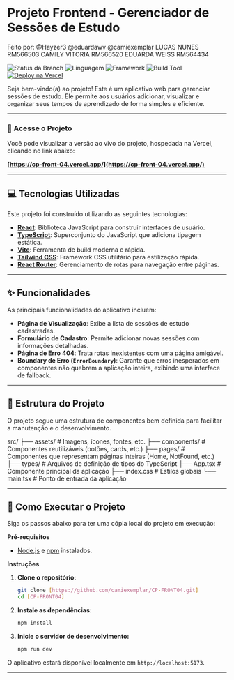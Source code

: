 # Projeto Frontend - Gerenciador de Sessões de Estudo

Feito por: @Hayzer3 @eduardawv @camiexemplar
LUCAS NUNES RM566503
CAMILY VITORIA RM566520
EDUARDA WEISS RM564434


![Status da Branch](https://img.shields.io/badge/branch-Error--404--and--Errorboundary-blue)
![Linguagem](https://img.shields.io/badge/TypeScript-3178C6?style=flat&logo=typescript&logoColor=white)
![Framework](https://img.shields.io/badge/React-61DAFB?style=flat&logo=react&logoColor=white)
![Build Tool](https://img.shields.io/badge/Vite-646CFF?style=flat&logo=vite&logoColor=white)
[![Deploy na Vercel](https://img.shields.io/badge/Vercel-000000?style=flat&logo=vercel&logoColor=white)](https://cp-front-04.vercel.app/)

Seja bem-vindo(a) ao projeto! Este é um aplicativo web para gerenciar sessões de estudo. Ele permite aos usuários adicionar, visualizar e organizar seus tempos de aprendizado de forma simples e eficiente.

---

### 🚀 Acesse o Projeto

Você pode visualizar a versão ao vivo do projeto, hospedada na Vercel, clicando no link abaixo:

**[https://cp-front-04.vercel.app/](https://cp-front-04.vercel.app/)**

---

## 💻 Tecnologias Utilizadas

Este projeto foi construído utilizando as seguintes tecnologias:

* **[React](https://reactjs.org/)**: Biblioteca JavaScript para construir interfaces de usuário.
* **[TypeScript](https://www.typescriptlang.org/)**: Superconjunto do JavaScript que adiciona tipagem estática.
* **[Vite](https://vitejs.dev/)**: Ferramenta de build moderna e rápida.
* **[Tailwind CSS](https://tailwindcss.com/)**: Framework CSS utilitário para estilização rápida.
* **[React Router](https://reactrouter.com/)**: Gerenciamento de rotas para navegação entre páginas.

---

## ✨ Funcionalidades

As principais funcionalidades do aplicativo incluem:

* **Página de Visualização**: Exibe a lista de sessões de estudo cadastradas.
* **Formulário de Cadastro**: Permite adicionar novas sessões com informações detalhadas.
* **Página de Erro 404**: Trata rotas inexistentes com uma página amigável.
* **Boundary de Erro (`ErrorBoundary`)**: Garante que erros inesperados em componentes não quebrem a aplicação inteira, exibindo uma interface de fallback.

---

## 📁 Estrutura do Projeto

O projeto segue uma estrutura de componentes bem definida para facilitar a manutenção e o desenvolvimento.

src/
├── assets/         # Imagens, ícones, fontes, etc.
├── components/     # Componentes reutilizáveis (botões, cards, etc.)
├── pages/          # Componentes que representam páginas inteiras (Home, NotFound, etc.)
├── types/          # Arquivos de definição de tipos do TypeScript
├── App.tsx         # Componente principal da aplicação
├── index.css       # Estilos globais
└── main.tsx        # Ponto de entrada da aplicação


---

## 🚀 Como Executar o Projeto

Siga os passos abaixo para ter uma cópia local do projeto em execução:

**Pré-requisitos**
* [Node.js](https://nodejs.org/en/) e [npm](https://www.npmjs.com/) instalados.

**Instruções**

1.  **Clone o repositório:**
    ```bash
    git clone [https://github.com/camiexemplar/CP-FRONT04.git]
    cd [CP-FRONT04]
    ```

2.  **Instale as dependências:**
    ```bash
    npm install
    ```

3.  **Inicie o servidor de desenvolvimento:**
    ```bash
    npm run dev
    ```

O aplicativo estará disponível localmente em `http://localhost:5173`.

---
